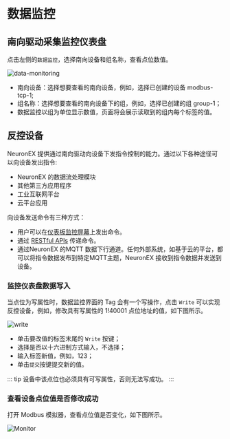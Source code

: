 # 数据监控

## 南向驱动采集监控仪表盘

点击左侧的`数据监控`，选择南向设备和组名称，查看点位数值。

![data-monitoring](./_assets/data-monitoring.png)

* 南向设备：选择想要查看的南向设备，例如，选择已创建的设备 modbus-tcp-1;
* 组名称：选择想要查看的南向设备下的组，例如，选择已创建的组 group-1；
* 数据监控以组为单位显示数值，页面将会展示读取到的组内每个标签的值。

## 反控设备

NeuronEX 提供通过南向驱动向设备下发指令控制的能力。通过以下各种途径可以向设备发出指令:

- NeuronEX 的数据流处理模块
- 其他第三方应用程序
- 工业互联网平台
- 云平台应用

向设备发送命令有三种方式：
- 用户可以在[仪表板监控屏幕](#监控仪表盘数据写入)上发出命令。
- 通过 [RESTful APIs](https://docs.emqx.com/zh/neuronex/latest/api/api-docs.html#tag/rw) 传递命令。
- 通过NeuronEX 的MQTT 数据下行通道。任何外部系统，如基于云的平台，都可以将指令数据发布到特定MQTT主题，NeuronEX 接收到指令数据并发送到设备。

### 监控仪表盘数据写入

当点位为写属性时，数据监控界面的 Tag 会有一个写操作，点击 `Write` 可以实现反控设备，例如，修改具有写属性的 1!40001 点位地址的值，如下图所示。

![write](./_assets/write.png)

* 单击要改值的标签末尾的 `Write` 按键；
* 选择是否以十六进制方式输入，不选择；
* 输入标签新值，例如，123；
* 单击`提交`按键提交新的值。

::: tip
设备中该点位也必须具有可写属性，否则无法写成功。
:::

### 查看设备点位值是否修改成功

打开 Modbus 模拟器，查看点位值是否变化，如下图所示。

![Monitor](./_assets/monitor.png)